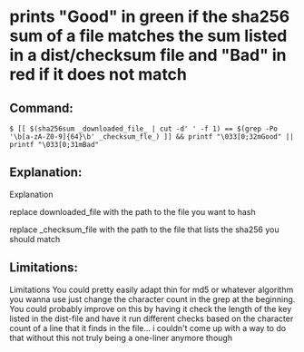# prints "Good" in green if the sha256 sum of a file matches the sum listed in a dist/checksum file and "Bad" in red if it does not match

## Command:
```
$ [[ $(sha256sum _downloaded_file_ | cut -d' ' -f 1) == $(grep -Po '\b[a-zA-Z0-9]{64}\b' _checksum_fle_) ]] && printf "\033[0;32mGood" || printf "\033[0;31mBad"
```

## Explanation:
Explanation


replace downloaded_file with the path to the file you want to hash


replace _checksum_file with the path to the file that lists the sha256 you should match

## Limitations:
Limitations
You could pretty easily adapt thin for md5 or whatever algorithm you wanna use just change the character count in the grep at the beginning.
You could probably improve on this by having it check the length of the key listed in the dist-file and have it run different checks based on the character count of a line that it finds in the file... i couldn't come up with a way to do that without this not truly being a one-liner anymore though

